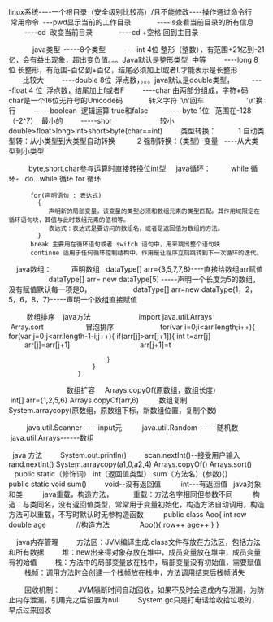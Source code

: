 linux系统----一个根目录（安全级别比较高）/且不能修改----操作通过命令行
    常用命令  ---pwd显示当前的工作目录
             ----ls查看当前目录的所有信息
             ----cd  改变当前目录
             ----cd +空格 回到主目录
             
             
java类型------8个类型
         ----int 4位  整形（整数），有范围+21亿到-21亿，会有益出现象，超出变负值。。。Java默认是整形类型  中等
         ----long 8位  长整形，有范围-百亿到+百亿，结尾必须加上l或者L才能表示是长整形                    比较大
         ----double 8位  浮点数，。。。java默认是double类型，
         ----float 4 位  浮点数，结尾加上f或者F
         ----char 由两部分组成，字符+码   char是一个16位无符号的Unicode码
             转义字符 ‘\n'回车
                     '\r'换行
         -----boolean  逻辑运算 true和false
         -----byte 1位   范围在-128（-2^7）  最小的
         -----shor                        较小
         
         double>float>long>int>short>byte(char==int)
         类型转换：
           1 自动类型转：从小类型到大类型自动转换
           2 强制转换：（类型）变量   ----从大类型到小类型
           
           byte,short,char参与运算时直接转换位int型
     java循环：
          while 循环-
          do…while 循环
          for 循环
          
          for(声明语句 : 表达式)
            {
               声明新的局部变量，该变量的类型必须和数组元素的类型匹配。其作用域限定在循环语句块，其值与此时数组元素的值相等。
               表达式：表达式是要访问的数组名，或者是返回值为数组的方法。
            }
          break 主要用在循环语句或者 switch 语句中，用来跳出整个语句块
          continue 适用于任何循环控制结构中。作用是让程序立刻跳转到下一次循环的迭代。

     java数组：
          声明数组    dataType[] arr={3,5,7,7,8}----直接给数组arr赋值
                     dataType[] arr= new dataType[5] -----声明一个长度为5的数组，没有赋值默认每一项是0，
                     dataType[] arr=new dataType{1，2，5，6，8，7}-----声明一个数组直接赋值
                     
                     
          数组排序    java方法
                        import java.util.Arrays
                        Array.sort 
                     冒泡排序
                       for(var i=0;i<arr.length;i++){
                           for(var j=0;j<arr.length-1-i;j++){
                               if(arr[j]>arr[j+1]){
                                   int t=arr[j]
                                   arr[j]=arr[j+1]
                                   arr[j+1]=t
                               
                               }
                           }
                       }
                     
          数组扩容     Arrays.copyOf(原数组，数组长度)
                      int[] arr={1,2,5,6}
                      Arrays.copyOf(arr,6)
          数组复制     System.arraycopy(原数组，原数组下标，新数组位置，复制个数)
          
          java.util.Scanner-----input元
          java.util.Random------随机数
          java.util.Arrays------数组
          
   java 方法
          System.out.println()
          scan.nextInt()--接受用户输入
          rand.nextInt()
          System.arraycopy(a1,0,a2,4)
          Arrays.copyOf()
          Arrays.sort()
          public static（修饰词） int（返回值类型） sum（方法名）(参数){}
          public static void sum()
          void--没有返回值
          int---有返回值
    java对象和类
          java重载，构造方法，
          重载：方法名字相同但参数不同
          构造：与类同名，没有返回值类型，常常用于变量初始化，构造方法自动调用，构造方法可以重载，不写时默认时无参构造函数
          public class Aoo{
                int row
                double age
                //构造方法
                Aoo(){
                  row++
                  age++
                }
                }
                
                
     java内存管理
         方法区：JVM编译生成.class文件存放在方法区，包括方法和所有数据
         堆：new出来得对象存放在堆中，成员变量放在堆中，成员变量有初始值
         栈：方法中的局部变量放在栈中，局部变量没有初始值，需要赋值
         栈帧：调用方法时会创建一个栈帧放在栈中，方法调用结束后栈帧消失
         
         回收机制：
         JVM隔断时间自动回收，如果不及时会造成内存泄漏，为防止内存泄漏，引用完之后设置为null
         System.gc只是打电话给收拾垃圾的，早点过来回收
         
          
          
                      
              

           
    
             
